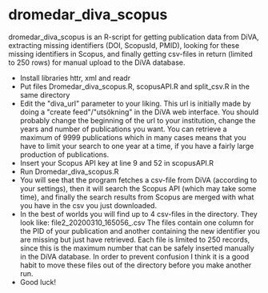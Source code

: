 # dromedar_diva_scopus
dromedar_diva_scopus is an R-script for getting publication data from DiVA, extracting missing identifiers (DOI, ScopusId, PMID), looking for these missing identifiers in Scopus, and finally getting csv-files in return (limited to 250 rows) for manual upload to the DiVA database. 

- Install libraries httr, xml and readr
- Put files Dromedar_diva_scopus.R, scopusAPI.R and split_csv.R in the same directory
- Edit the "diva_url" parameter to your liking. This url is initially made by doing a "create feed"/"utsökning" in the DiVA web interface. You should probably change the beginning of the url to your institution, change the years and number of publications you want. You can retrieve a maximum of 9999 publications which in many cases means that you have to limit your search to one year at a time, if you have a fairly large production of publications.
- Insert your Scopus API key at line 9 and 52 in scopusAPI.R
- Run Dromedar_diva_scopus.R
- You will see that the program fetches a csv-file from DiVA (according to your settings), then it will search the Scopus API (which may take some time), and finally the search results from Scopus are merged with what you have in the csv you just downloaded.
- In the best of worlds you will find up to 4 csv-files in the directory. They look like: file2_20200310_165056_.csv 
The files contain one column for the PID of your publication and another containing the new identifier you are missing but just have retrieved. Each file is limited to 250 records, since this is the maximum number that can be safely inserted manually in the DiVA database. In order to prevent confusion I think it is a good habit to move these files out of the directory before you make another run.
- Good luck!
